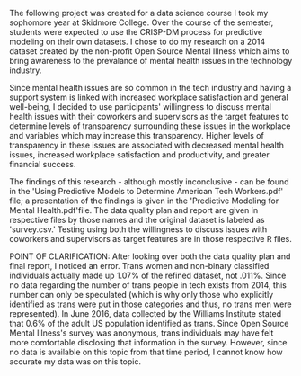 The following project was created for a data science course I took my sophomore year at Skidmore College. Over the course of the semester, students were expected to use the CRISP-DM process for predictive modeling on their own datasets. I chose to do my research on a 2014 dataset created by the non-profit Open Source Mental Illness which aims to bring awareness to the prevalance of mental health issues in the technology industry. 

Since mental health issues are so common in the tech industry and having a support system is linked with increased workplace satisfaction and general well-being, I decided to use participants' willingness to discuss mental health issues with their coworkers and supervisors as the target features to determine levels of transparency surrounding these issues in the workplace and variables which may increase this transparency. Higher levels of transparency in these issues are associated with decreased mental health issues, increased workplace satisfaction and productivity, and greater financial success. 

The findings of this research - although mostly inconclusive - can be found in the 'Using Predictive Models to Determine American Tech Workers.pdf' file; a presentation of the findings is given in the 'Predictive Modeling for Mental Health.pdf'file. The data quality plan and report are given in respective files by those names and the original dataset is labeled as 'survey.csv.' Testing using both the willingness to discuss issues with coworkers and supervisors as target features are in those respective R files.

POINT OF CLARIFICATION: After looking over both the data quality plan and final report, I noticed an error. Trans women and non-binary classified individuals actually made up 1.07% of the refined dataset, not .011%. Since no data regarding the number of trans people in tech exists from 2014, this number can only be speculated (which is why only those who explicitly identified as trans were put in those categories and thus, no trans men were represented). In June 2016, data collected by the Williams Institute stated that 0.6% of the adult US population identified as trans. Since Open Source Mental Illness's survey was anonymous, trans individuals may have felt more comfortable disclosing that information in the survey. However, since no data is available on this topic from that time period, I cannot know how accurate my data was on this topic.
